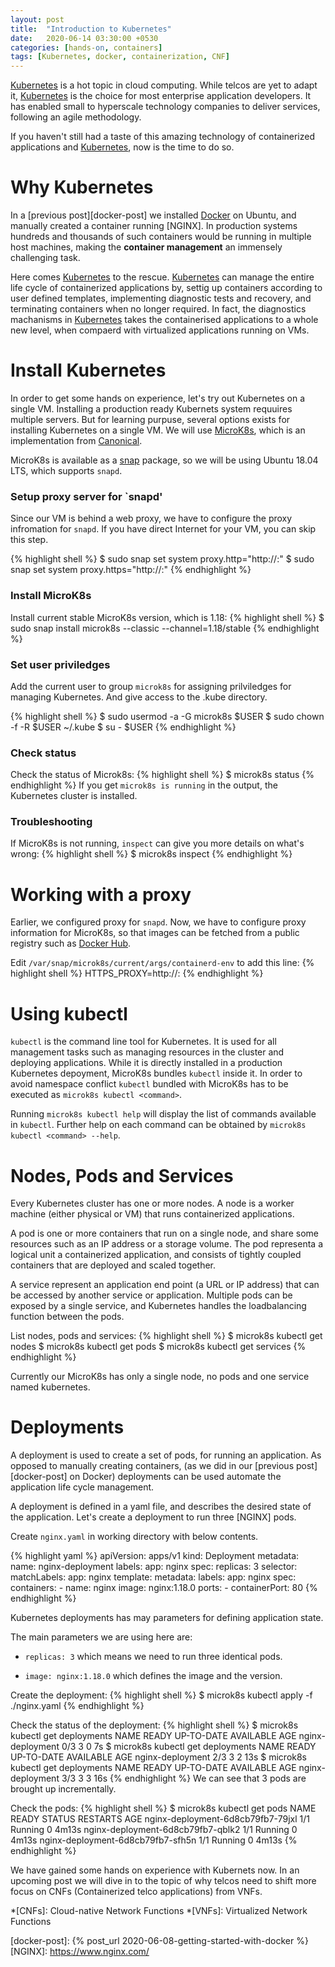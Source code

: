 ```yaml
---
layout: post
title:  "Introduction to Kubernetes"
date:   2020-06-14 03:30:00 +0530
categories: [hands-on, containers]
tags: [Kubernetes, docker, containerization, CNF]
---
```


[Kubernetes] is a hot topic in cloud computing. While telcos are yet to adapt it, [Kubernetes] is the choice for most enterprise application developers. It has enabled small to hyperscale technology companies to deliver services, following an agile methodology.

If you haven't still had a taste of this amazing technology of containerized applications and [Kubernetes], now is the time to do so.

# Why Kubernetes

In a [previous post][docker-post] we installed [Docker] on Ubuntu, and manually created a container running [NGINX]. In production systems hundreds and thousands of such containers would be running in multiple host machines, making the **container management** an immensely challenging task.

Here comes [Kubernetes] to the rescue. [Kubernetes] can manage the entire life cycle of containerized applications by, settig up containers according to user defined templates, implementing diagnostic tests and recovery, and terminating containers when no longer required. In fact, the diagnostics machanisms in [Kubernetes] takes the containerised applications to a whole new level, when compaerd with virtualized applications running on VMs. 

# Install Kubernetes

In order to get some hands on experience, let's try out Kubernetes on a single VM. Installing a production ready Kubernets system requuires multiple servers. But for learning purpuse, several options exists for installing Kubernetes on a single VM. We will use [MicroK8s], which is an implementation from [Canonical].

MicroK8s is available as a [snap] package, so we will be using Ubuntu 18.04 LTS, which supports `snapd`.

### Setup proxy server for `snapd'
Since our VM is behind a web proxy, we have to configure the proxy infromation for `snapd`. If you have direct Internet for your VM, you can skip this step.

{% highlight shell %}
$ sudo snap set system proxy.http="http://<proxy-ip>:<port>"
$ sudo snap set system proxy.https="http://<proxy-ip>:<port>"
{% endhighlight %} 

### Install MicroK8s

Install current stable MicroK8s version, which is 1.18:
{% highlight shell %}
$ sudo snap install microk8s --classic --channel=1.18/stable
{% endhighlight %} 

### Set user priviledges

Add the current user to group `microk8s` for assigning prilviledges for managing Kubernetes. And give access to the .kube directory.

{% highlight shell %}
$ sudo usermod -a -G microk8s $USER
$ sudo chown -f -R $USER ~/.kube
$ su - $USER
{% endhighlight %} 

### Check status

Check the status of Microk8s:
{% highlight shell %}
$ microk8s status
{% endhighlight %}
If you get `microk8s is running` in the output, the Kubernetes cluster is installed.

### Troubleshooting

If MicroK8s is not running, `inspect` can give you more details on what's wrong:
{% highlight shell %}
$ microk8s inspect
{% endhighlight %}

# Working with a proxy

Earlier, we configured proxy for `snapd`. Now, we have to configure proxy information for MicroK8s, so that images can be fetched from a public registry such as [Docker Hub].

Edit `/var/snap/microk8s/current/args/containerd-env` to add this line:
{% highlight shell %}
HTTPS_PROXY=http://<proxy-ip>:<port>
{% endhighlight %} 

# Using kubectl

`kubectl` is the command line tool for Kubernetes. It is used for all management tasks such as managing resources in the cluster and deploying applications. While it is directly installed in a production Kubernetes depoyment, MicroK8s bundles `kubectl` inside it. In order to avoid namespace conflict `kubectl` bundled with MicroK8s has to be executed as `microk8s kubectl <command>`. 

Running `microk8s kubectl help` will display the list of commands available in `kubectl`. Further help on each command can be obtained by `microk8s kubectl <command> --help`.

# Nodes, Pods and Services

Every Kubernetes cluster has one or more nodes. A node is a worker machine (either physical or VM) that runs containerized applications.

A pod is one or more containers that run on a single node, and share some resources such as an IP address or a storage volume. The pod representa a logical unit a containerized application, and consists of tightly coupled containers that are deployed and scaled together.

A service represent an application end point (a URL or IP address) that can be accessed by another service or application. Multiple pods can be exposed by a single service, and Kubernetes handles the loadbalancing function between the pods.

List nodes, pods and services:
{% highlight shell %}
$ microk8s kubectl get nodes
$ microk8s kubectl get pods
$ microk8s kubectl get services
{% endhighlight %} 

Currently our MicroK8s has only a single node, no pods and one service named kubernetes.

# Deployments

A deployment is used to create a set of pods, for running an application. As opposed to manually creating containers, (as we did in our [previous post][docker-post] on Docker) deployments can be used automate the application life cycle management. 

A deployment is defined in a yaml file, and describes the desired state of the application. Let's create a deployment to run three [NGINX] pods.

Create `nginx.yaml` in working directory with below contents.

{% highlight yaml %}
apiVersion: apps/v1
kind: Deployment
metadata:
  name: nginx-deployment
  labels:
    app: nginx
spec:
  replicas: 3
  selector:
    matchLabels:
      app: nginx
  template:
    metadata:
      labels:
        app: nginx
    spec:
      containers:
      - name: nginx
        image: nginx:1.18.0
        ports:
        - containerPort: 80
{% endhighlight %}

Kubernetes deployments has may parameters for defining application state. 

The main parameters we are using here are:

* `replicas: 3` which means we need to run three identical pods.

* `image: nginx:1.18.0` which defines the image and the version.

Create the deployment:
{% highlight shell %}
$ microk8s kubectl apply -f ./nginx.yaml
{% endhighlight %}

Check the status of the deployment:
{% highlight shell %}
$ microk8s kubectl get deployments
NAME               READY   UP-TO-DATE   AVAILABLE   AGE
nginx-deployment   0/3     3            0           7s
$ microk8s kubectl get deployments
NAME               READY   UP-TO-DATE   AVAILABLE   AGE
nginx-deployment   2/3     3            2           13s
$ microk8s kubectl get deployments
NAME               READY   UP-TO-DATE   AVAILABLE   AGE
nginx-deployment   3/3     3            3           16s
{% endhighlight %}
We can see that 3 pods are brought up incrementally.

Check the pods:
{% highlight shell %}
$ microk8s kubectl get pods
NAME                                READY   STATUS    RESTARTS   AGE
nginx-deployment-6d8cb79fb7-79jxl   1/1     Running   0          4m13s
nginx-deployment-6d8cb79fb7-qblk2   1/1     Running   0          4m13s
nginx-deployment-6d8cb79fb7-sfh5n   1/1     Running   0          4m13s
{% endhighlight %}

We have gained some hands on experience with Kubernets now. In an upcoming post we will dive in to the topic of why telcos need to shift more focus on CNFs (Containerized telco applications) from VNFs.

*[CNFs]: Cloud-native Network Functions
*[VNFs]: Virtualized Network Functions

[Kubernetes]: https://kubernetes.io/
[Docker]: https://www.docker.com/
[MicroK8s]: https://microk8s.io/
[Canonical]: https://canonical.com/
[Docker Hub]: https://hub.docker.com/ 
[snap]: https://snapcraft.io/
[docker-post]: {% post_url 2020-06-08-getting-started-with-docker %}
[NGINX]: https://www.nginx.com/